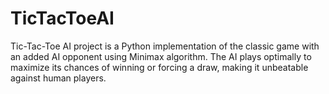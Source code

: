 # TicTacToeAI
 Tic-Tac-Toe AI project is a Python implementation of the classic game with an added AI opponent using Minimax algorithm. The AI plays optimally to maximize its chances of winning or forcing a draw, making it unbeatable against human players.
